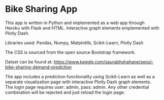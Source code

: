# Bike Sharing App
This app is written in Python and implemented as a web app through Heroku with Flask and HTML.  Interactive graph elements emplemented with Plotly Dash.

Libraries used:  Pandas, Numpy, Matplotlib, Scikit-Learn, Plotly Dash

The CSS is sourced from the open source Bootstrap framework.

Datset can be found at: https://www.kaggle.com/saurabhshahane/seoul-bike-sharing-demand-prediction

The app includes a prediction functionality using Scikit-Learn as well as a separate visualization page with interactive Plotly Dash graph elements.  
The login page requires user: admin, pass: admin.  Any other credential combination will be rejected and just reload the login page.
